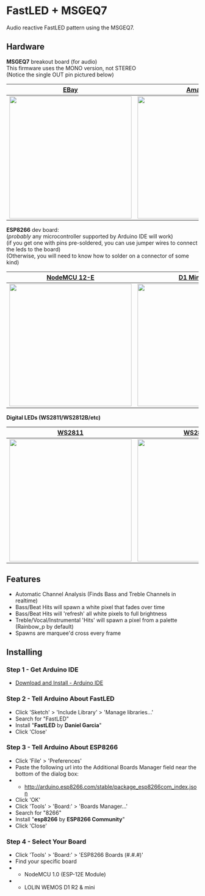 # FastLED + MSGEQ7
Audio reactive FastLED pattern using the MSGEQ7.

## Hardware
<b>MSGEQ7</b> breakout board (for audio)<br>This firmware uses the MONO version, not STEREO<br>(Notice the single OUT pin pictured below)

|<a href="https://www.ebay.com/itm/MSGEQ7-breakout-board-7-band-graphic-equalizer-for-audio-for-Arduino-or-RPi/353131861821?hash=item52384c973d:g:L3sAAOSwt4xfOK08">EBay</a>|<a href="https://smile.amazon.com/MSGEQ7-Spectrum-Analyzer-Breakout-Stereo/dp/B08GY46BY8/ref=sr_1_2?dchild=1&keywords=MSGEQ7&qid=1609786663&sr=8-2">Amazon</a>|
|-|-|
|<a href="https://www.ebay.com/itm/MSGEQ7-breakout-board-7-band-graphic-equalizer-for-audio-for-Arduino-or-RPi/353131861821?hash=item52384c973d:g:L3sAAOSwt4xfOK08"><img src="https://i.ebayimg.com/images/g/XMoAAOSw0e9UwT9y/s-l300.jpg" width="320"></a>|<a href="https://smile.amazon.com/MSGEQ7-Spectrum-Analyzer-Breakout-Stereo/dp/B08GY46BY8/ref=sr_1_2?dchild=1&keywords=MSGEQ7&qid=1609786663&sr=8-2"><img src="https://images-na.ssl-images-amazon.com/images/I/816hNJK1coL._SL1500_.jpg" width="320"></a>|

<b>ESP8266</b> dev board:<br>(<i>probably</i> any microcontroller supported by Arduino IDE will work)<br>(if you get one with pins pre-soldered, you can use jumper wires to connect the leds to the board)<br>(Otherwise, you will need to know how to solder on a connector of some kind)

|<a href="https://www.amazon.com/HiLetgo-Internet-Development-Wireless-Micropython/dp/B081CSJV2V/ref=sr_1_1_sspa?dchild=1&keywords=nodemcu+12-e&qid=1609781366&sr=8-1-spons&psc=1&spLa=ZW5jcnlwdGVkUXVhbGlmaWVyPUEzTFI4VlIyTDNPVlY5JmVuY3J5cHRlZElkPUEwODI4NDQ3MjVEMlY0NUtFN0lSNyZlbmNyeXB0ZWRBZElkPUEwNTYyNjkzMU5WTEI1SjdJUTlDJndpZGdldE5hbWU9c3BfYXRmJmFjdGlvbj1jbGlja1JlZGlyZWN0JmRvTm90TG9nQ2xpY2s9dHJ1ZQ==">NodeMCU 12-E</a>|<a href="https://www.amazon.com/AITRIP-NodeMcu-Internet-Development-Compatible/dp/B08C7FYM5T/ref=sr_1_2?dchild=1&keywords=d1+mini&qid=1609781610&sr=8-2">D1 Mini 12-F</a>|
|-|-|
|<a href="https://www.amazon.com/HiLetgo-Internet-Development-Wireless-Micropython/dp/B081CSJV2V/ref=sr_1_1_sspa?dchild=1&keywords=nodemcu+12-e&qid=1609781366&sr=8-1-spons&psc=1&spLa=ZW5jcnlwdGVkUXVhbGlmaWVyPUEzTFI4VlIyTDNPVlY5JmVuY3J5cHRlZElkPUEwODI4NDQ3MjVEMlY0NUtFN0lSNyZlbmNyeXB0ZWRBZElkPUEwNTYyNjkzMU5WTEI1SjdJUTlDJndpZGdldE5hbWU9c3BfYXRmJmFjdGlvbj1jbGlja1JlZGlyZWN0JmRvTm90TG9nQ2xpY2s9dHJ1ZQ=="><img src="https://images-na.ssl-images-amazon.com/images/I/61GwRCoPxlL._AC_SL1035_.jpg" width="320"></a>|<a href="https://www.amazon.com/AITRIP-NodeMcu-Internet-Development-Compatible/dp/B08C7FYM5T/ref=sr_1_2?dchild=1&keywords=d1+mini&qid=1609781610&sr=8-2"><img src="https://images-na.ssl-images-amazon.com/images/I/61KNTnEWAXL._AC_SL1000_.jpg" width="320"></a>|

<b>Digital LEDs (WS2811/WS2812B/etc)</b>

|<a href="https://smile.amazon.com/ALITOVE-Diffused-Digital-Addressable-Waterproof/dp/B06XN66ZY6/ref=sr_1_18?dchild=1&keywords=ws2811&qid=1609792744&sr=8-18">WS2811</a>|<a href="https://www.amazon.com/ALITOVE-Addressable-Programmable-Waterproof-Raspberry/dp/B07FVPN3PH/ref=sr_1_5?dchild=1&keywords=ws2812b+30%2Fm&qid=1609793360&s=hi&sr=1-5">WS2812B</a>|
|-|-|
|<a href="https://smile.amazon.com/ALITOVE-Diffused-Digital-Addressable-Waterproof/dp/B06XN66ZY6/ref=sr_1_18?dchild=1&keywords=ws2811&qid=1609792744&sr=8-18"><img src="https://images-na.ssl-images-amazon.com/images/I/61X6jpId2nL._AC_SL1000_.jpg" width="320"></a>|<a href="https://www.amazon.com/ALITOVE-Addressable-Programmable-Waterproof-Raspberry/dp/B07FVPN3PH/ref=sr_1_5?dchild=1&keywords=ws2812b+30%2Fm&qid=1609793360&s=hi&sr=1-5"><img src="https://images-na.ssl-images-amazon.com/images/I/61jf8kqPMLL._AC_SL1000_.jpg" width="320"></a>|

## Features
* Automatic Channel Analysis (Finds Bass and Treble Channels in realtime)
* Bass/Beat Hits will spawn a white pixel that fades over time
* Bass/Beat Hits will 'refresh' all white pixels to full brightness
* Treble/Vocal/Instrumental 'Hits' will spawn a pixel from a palette (Rainbow_p by default)
* Spawns are marquee'd cross every frame

## Installing
### Step 1 - Get Arduino IDE
- <a href="https://www.arduino.cc/en/main/software">Download and Install - Arduino IDE</a>
### Step 2 - Tell Arduino About FastLED
- Click 'Sketch' > 'Include Library' > 'Manage libraries...'
- Search for "FastLED"
- Install "**FastLED** by **Daniel Garcia**"
- Click 'Close'
### Step 3 - Tell Arduino About ESP8266
- Click 'File' > 'Preferences'
- Paste the following url into the Additional Boards Manager field near the bottom of the dialog box:
- - http://arduino.esp8266.com/stable/package_esp8266com_index.json
- Click 'OK'
- Click 'Tools' > 'Board:' > 'Boards Manager...'
- Search for "8266"
- Install "**esp8266** by **ESP8266 Community**"
- Click 'Close'
### Step 4 - Select Your Board
- Click 'Tools' > 'Board:' > 'ESP8266 Boards (#.#.#)'
- Find your specific board
- - NodeMCU 1.0 (ESP-12E Module)
- - LOLIN WEMOS D1 R2 & mini

